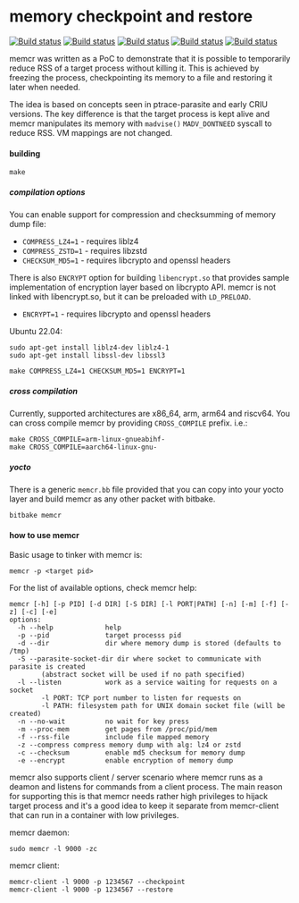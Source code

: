 # memory checkpoint and restore

[![Build status](https://github.com/LibertyGlobal/memcr/actions/workflows/ci-x86_64.yml/badge.svg)](https://github.com/LibertyGlobal/memcr/actions/workflows/ci-x86_64.yml)
[![Build status](https://github.com/LibertyGlobal/memcr/actions/workflows/ci-arm.yml/badge.svg)](https://github.com/LibertyGlobal/memcr/actions/workflows/ci-arm.yml)
[![Build status](https://github.com/LibertyGlobal/memcr/actions/workflows/ci-arm64.yml/badge.svg)](https://github.com/LibertyGlobal/memcr/actions/workflows/ci-arm64.yml)
[![Build status](https://github.com/LibertyGlobal/memcr/actions/workflows/ci-riscv64.yml/badge.svg)](https://github.com/LibertyGlobal/memcr/actions/workflows/ci-riscv64.yml)
[![Build status](https://github.com/LibertyGlobal/memcr/actions/workflows/ci-clang.yml/badge.svg)](https://github.com/LibertyGlobal/memcr/actions/workflows/ci-clang.yml)

memcr was written as a PoC to demonstrate that it is possible to temporarily reduce RSS of a target process without killing it. This is achieved by freezing the process, checkpointing its memory to a file and restoring it later when needed.

The idea is based on concepts seen in ptrace-parasite and early CRIU versions. The key difference is that the target process is kept alive and memcr manipulates its memory with `madvise()` `MADV_DONTNEED` syscall to reduce RSS. VM mappings are not changed.

#### building

```
make
```
##### compilation options
You can enable support for compression and checksumming of memory dump file:
 - `COMPRESS_LZ4=1` - requires liblz4
 - `COMPRESS_ZSTD=1` - requires libzstd
 - `CHECKSUM_MD5=1` - requires libcrypto and openssl headers

 There is also `ENCRYPT` option for building `libencrypt.so` that provides sample implementation of encryption layer based on libcrypto API. memcr is not linked with libencrypt.so, but it can be preloaded with `LD_PRELOAD`.
 - `ENCRYPT=1` - requires libcrypto and openssl headers

Ubuntu 22.04:
```
sudo apt-get install liblz4-dev liblz4-1
sudo apt-get install libssl-dev libssl3
```

```
make COMPRESS_LZ4=1 CHECKSUM_MD5=1 ENCRYPT=1
```

##### cross compilation
Currently, supported architectures are x86_64, arm, arm64 and riscv64. You can cross compile memcr by providing `CROSS_COMPILE` prefix. i.e.:
```
make CROSS_COMPILE=arm-linux-gnueabihf-
make CROSS_COMPILE=aarch64-linux-gnu-
```
##### yocto
There is a generic `memcr.bb` file provided that you can copy into your yocto layer and build memcr as any other packet with bitbake.
```
bitbake memcr
```

#### how to use memcr
Basic usage to tinker with memcr is:
```
memcr -p <target pid>
```
For the list of available options, check memcr help:
```
memcr [-h] [-p PID] [-d DIR] [-S DIR] [-l PORT|PATH] [-n] [-m] [-f] [-z] [-c] [-e]
options:
  -h --help             help
  -p --pid              target processs pid
  -d --dir              dir where memory dump is stored (defaults to /tmp)
  -S --parasite-socket-dir dir where socket to communicate with parasite is created
        (abstract socket will be used if no path specified)
  -l --listen           work as a service waiting for requests on a socket
        -l PORT: TCP port number to listen for requests on
        -l PATH: filesystem path for UNIX domain socket file (will be created)
  -n --no-wait          no wait for key press
  -m --proc-mem         get pages from /proc/pid/mem
  -f --rss-file         include file mapped memory
  -z --compress compress memory dump with alg: lz4 or zstd
  -c --checksum         enable md5 checksum for memory dump
  -e --encrypt          enable encryption of memory dump
```
memcr also supports client / server scenario where memcr runs as a deamon and listens for commands from a client process. The main reason for supporting this is that memcr needs rather high privileges to hijack target process and it's a good idea to keep it separate from memcr-client that can run in a container with low privileges.

memcr daemon:
```
sudo memcr -l 9000 -zc
```
memcr client:
```
memcr-client -l 9000 -p 1234567 --checkpoint
memcr-client -l 9000 -p 1234567 --restore
```
